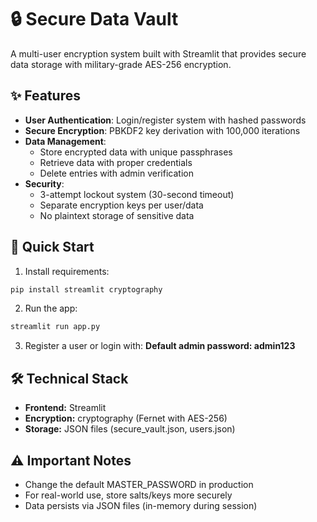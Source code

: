 # 🔒 Secure Data Vault

A multi-user encryption system built with Streamlit that provides secure data storage with military-grade AES-256 encryption.

## ✨ Features
- **User Authentication**: Login/register system with hashed passwords
- **Secure Encryption**: PBKDF2 key derivation with 100,000 iterations
- **Data Management**:
  - Store encrypted data with unique passphrases
  - Retrieve data with proper credentials
  - Delete entries with admin verification
- **Security**:
  - 3-attempt lockout system (30-second timeout)
  - Separate encryption keys per user/data
  - No plaintext storage of sensitive data

## 🚀 Quick Start
1. Install requirements:
```bash
pip install streamlit cryptography
```
2. Run the app:
```bash
streamlit run app.py
```
3. Register a user or login with:
**Default admin password: admin123**

## 🛠️ Technical Stack
- **Frontend:** Streamlit
- **Encryption:** cryptography (Fernet with AES-256)
- **Storage:** JSON files (secure_vault.json, users.json)

## ⚠️ Important Notes
- Change the default MASTER_PASSWORD in production
- For real-world use, store salts/keys more securely
- Data persists via JSON files (in-memory during session)